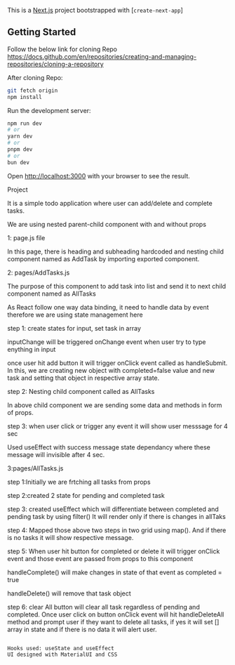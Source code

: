 This is a [Next.js](https://nextjs.org/) project bootstrapped with [`create-next-app`]

## Getting Started

Follow the below link for cloning Repo
https://docs.github.com/en/repositories/creating-and-managing-repositories/cloning-a-repository

After cloning Repo:

```bash
git fetch origin
npm install
```

Run the development server:

```bash
npm run dev
# or
yarn dev
# or
pnpm dev
# or
bun dev
```

Open [http://localhost:3000](http://localhost:3000) with your browser to see the result.

Project

It is a simple todo application where user can add/delete and complete tasks.

We are using nested parent-child component with and without props

1: page.js file

In this page, there is heading and subheading hardcoded and nesting child component named as AddTask by importing exported component.

2: pages/AddTasks.js

The purpose of this component to add task into list and send it to next child component named as AllTasks

As React follow one way data binding, it need to handle data by event therefore we are using state management here

step 1: create states for input, set task in array

inputChange will be triggered onChange event when user try to type enything in input

once user hit add button it will trigger onClick event called as handleSubmit. In this, we are creating new object with completed=false value and new task and setting that object in respective array state.

step 2: Nesting child component called as AllTasks

In above child component we are sending some data and methods in form of props.

step 3: when user click or trigger any event it will show user messsage for 4 sec

Used useEffect with success message state dependancy where these message will invisible after 4 sec.

3:pages/AllTasks.js

step 1:Initially we are frtching all tasks from props

step 2:created 2 state for pending and completed task

step 3: created useEffect which will differentiate between completed and pending task by using filter()
It will render only if there is changes in allTaks

step 4: Mapped those above two steps in two grid using map().
And if there is no tasks it will show respective message.

step 5: When user hit button for completed or delete it will trigger onClick event and those event are passed from props to this component

handleComplete() will make changes in state of that event as completed = true

handleDelete() will remove that task object

step 6: clear All button will clear all task regardless of pending and completed.
Once user click on button onClick event will hit handleDeleteAll method and prompt user if they want to delete all tasks, if yes it will set [] array in state and if there is no data it will alert user.

```

Hooks used: useState and useEffect
UI designed with MaterialUI and CSS


```
